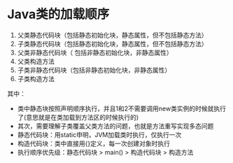 # Java类的加载顺序

1. 父类静态代码块（包括静态初始化块，静态属性，但不包括静态方法）
2. 子类静态代码块（包括静态初始化块，静态属性，但不包括静态方法）
3. 父类非静态代码块（ 包括非静态初始化块，非静态属性）
4. 父类构造方法
5. 子类非静态代码块（包括非静态初始化块，非静态属性）
6. 子类构造方法

其中：

* 类中静态块按照声明顺序执行，并且1和2不需要调用new类实例的时候就执行了(意思就是在类加载到方法区的时候执行的)
* 其次，需要理解子类覆盖父类方法的问题，也就是方法重写实现多态问题
* 静态代码块：用static申明，JVM加载类时执行，仅执行一次
* 构造代码块：类中直接用{}定义，每一次创建对象时执行 
* 执行顺序优先级：静态代码块 > main() > 构造代码块 > 构造方法